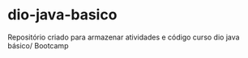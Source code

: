 # dio-java-basico
Repositório criado para armazenar atividades e código curso dio java básico/ Bootcamp 
